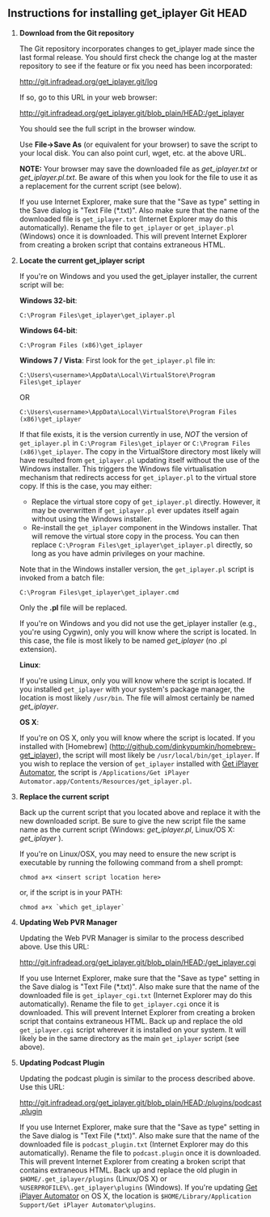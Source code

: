 ## Instructions for installing get_iplayer Git HEAD

1. **Download from the Git repository**

    The Git repository incorporates changes to get_iplayer made since the last formal release. You should first check the change log at the master repository to see if the feature or fix you need has been incorporated:

    <http://git.infradead.org/get_iplayer.git/log>

    If so, go to this URL in your web browser:
    
    <http://git.infradead.org/get_iplayer.git/blob_plain/HEAD:/get_iplayer>

    You should see the full script in the browser window.
    
    Use **File->Save As** (or equivalent for your browser) to save the script to your local disk. You can also point curl, wget, etc. at the above URL.
    
    **NOTE:** Your browser may save the downloaded file as _get\_iplayer.txt_ or _get\_iplayer.pl.txt_.  Be aware of this when you look for the file to use it as a replacement for the current script (see below).

    If you use Internet Explorer, make sure that the "Save as type" setting in the Save dialog is "Text File (*.txt)". Also make sure that the name of the downloaded file is `get_iplayer.txt` (Internet Explorer may do this automatically).  Rename the file to `get_iplayer` or `get_iplayer.pl` (Windows) once it is downloaded. This will prevent Internet Explorer from creating a broken script that contains extraneous HTML.
    
2. **Locate the current get\_iplayer script**
   
    If you're on Windows and you used the get\_iplayer installer, the current script will be:

    **Windows 32-bit**:

    `C:\Program Files\get_iplayer\get_iplayer.pl`

    **Windows 64-bit**:

    `C:\Program Files (x86)\get_iplayer`

    **Windows 7 / Vista**: First look for the `get_iplayer.pl` file in:

    `C:\Users\<username>\AppData\Local\VirtualStore\Program Files\get_iplayer`

    OR

    `C:\Users\<username>\AppData\Local\VirtualStore\Program Files (x86)\get_iplayer`
    
    If that file exists, it is the version currently in use, *NOT* the version of `get_iplayer.pl` in `C:\Program Files\get_iplayer` or `C:\Program Files (x86)\get_iplayer`.  The copy in the VirtualStore directory most likely will have resulted from `get_iplayer.pl` updating itself without the use of the Windows installer.  This triggers the Windows file virtualisation mechanism that redirects access for `get_iplayer.pl` to the virtual store copy.  If this is the case, you may either:
    * Replace the virtual store copy of `get_iplayer.pl` directly.  However, it may be overwritten if `get_iplayer.pl` ever updates itself again without using the Windows installer.
    * Re-install the `get_iplayer` component in the Windows installer.  That will remove the virtual store copy in the process.  You can then replace `C:\Program Files\get_iplayer\get_iplayer.pl` directly, so long as you have admin privileges on your machine. 

    Note that in the Windows installer version, the `get_iplayer.pl` script is invoked from a batch file:

    `C:\Program Files\get_iplayer\get_iplayer.cmd`

    Only the **.pl** file will be replaced.

    If you're on Windows and you did not use the get\_iplayer installer (e.g., you're using Cygwin), only you will know where the script is located.  In this case, the file is most likely to be named _get\_iplayer_ (no .pl extension).

    **Linux**:

    If you're using Linux, only you will know where the script is located.  If you installed `get_iplayer` with your system's package manager, the location is most likely `/usr/bin`.  The file will almost certainly be named _get\_iplayer_.  

    **OS X**:

    If you're on OS X, only you will know where the script is located.  If you installed with [Homebrew] (http://github.com/dinkypumkin/homebrew-get_iplayer), the script will most likely be `/usr/local/bin/get_iplayer`.  If you wish to replace the version of `get_iplayer` installed with [Get iPlayer Automator](http://code.google.com/p/get-iplayer-automator), the script is `/Applications/Get iPlayer Automator.app/Contents/Resources/get_iplayer.pl`.

3. **Replace the current script**

    Back up the current script that you located above and replace it with the new downloaded script.  Be sure to give the new script file the same name as the current script (Windows:  _get\_iplayer.pl_, Linux/OS X:  _get\_iplayer_ ).

    If you're on Linux/OSX, you may need to ensure the new script is executable by running the following command from a shell prompt:

    `chmod a+x <insert script location here>`

    or, if the script is in your PATH:

    ``chmod a+x `which get_iplayer` ``

4. **Updating Web PVR Manager**

    Updating the Web PVR Manager is similar to the process described above.  Use this URL: 

    <http://git.infradead.org/get_iplayer.git/blob_plain/HEAD:/get_iplayer.cgi>

    If you use Internet Explorer, make sure that the "Save as type" setting in the Save dialog is "Text File (*.txt)".  Also make sure that the name of the downloaded file is `get_iplayer_cgi.txt` (Internet Explorer may do this automatically).  Rename the file to `get_iplayer.cgi` once it is downloaded.  This will prevent Internet Explorer from creating a broken script that contains extraneous HTML.  Back up and replace the old `get_iplayer.cgi` script wherever it is installed on your system.  It will likely be in the same directory as the main `get_iplayer` script (see above).

5. **Updating Podcast Plugin**

    Updating the podcast plugin is similar to the process described above.  Use this URL: 

    <http://git.infradead.org/get_iplayer.git/blob_plain/HEAD:/plugins/podcast.plugin>

    If you use Internet Explorer, make sure that the "Save as type" setting in the Save dialog is "Text File (*.txt)".  Also make sure that the name of the downloaded file is `podcast_plugin.txt` (Internet Explorer may do this automatically).  Rename the file to `podcast.plugin` once it is downloaded.  This will prevent Internet Explorer from creating a broken script that contains extraneous HTML.  Back up and replace the old plugin in `$HOME/.get_iplayer/plugins` (Linux/OS X) or `%USERPROFILE%\.get_iplayer\plugins` (Windows).  If you're updating [Get iPlayer Automator](http://code.google.com/p/get-iplayer-automator) on OS X, the location is `$HOME/Library/Application Support/Get iPlayer Automator\plugins`.
